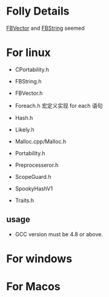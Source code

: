 # Folly Details
[FBVector](https://github.com/facebook/folly/blob/master/folly/docs/FBVector.md) and
[FBString](https://github.com/facebook/folly/blob/master/folly/docs/FBString.md) seemed


# For linux

- CPortability.h

- FBString.h

- FBVector.h

- Foreach.h
	宏定义实现 for each 语句

- Hash.h

- Likely.h
- Malloc.cpp/Malloc.h
- Portability.h
- Preprocesseror.h
- ScopeGuard.h
- SpookyHashV1
- Traits.h

## usage
- GCC version must be 4.8 or above.


# For windows

# For Macos